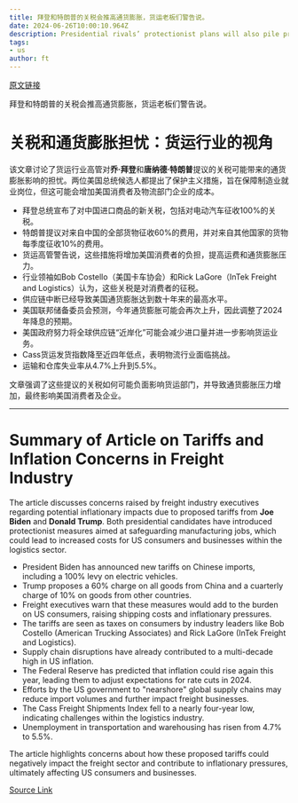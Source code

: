 ```yaml
---
title: 拜登和特朗普的关税会推高通货膨胀，货运老板们警告说。
date: 2024-06-26T10:00:10.964Z
description: Presidential rivals’ protectionist plans will also pile pressure on struggling logistics sector
tags: 
- us
author: ft
---
```


[原文链接](https://ft.com/content/1b9cd550-c411-44f4-92a7-881ce5e86ad2)

拜登和特朗普的关税会推高通货膨胀，货运老板们警告说。

# 关税和通货膨胀担忧：货运行业的视角

该文章讨论了货运行业高管对**乔·拜登**和**唐纳德·特朗普**提议的关税可能带来的通货膨胀影响的担忧。两位美国总统候选人都提出了保护主义措施，旨在保障制造业就业岗位，但这可能会增加美国消费者及物流部门企业的成本。

- 拜登总统宣布了对中国进口商品的新关税，包括对电动汽车征收100%的关税。
- 特朗普提议对来自中国的全部货物征收60%的费用，并对来自其他国家的货物每季度征收10%的费用。
- 货运高管警告说，这些措施将增加美国消费者的负担，提高运费和通货膨胀压力。
- 行业领袖如Bob Costello（美国卡车协会）和Rick LaGore（InTek Freight and Logistics）认为，这些关税是对消费者的征税。
- 供应链中断已经导致美国通货膨胀达到数十年来的最高水平。
- 美国联邦储备委员会预测，今年通货膨胀可能会再次上升，因此调整了2024年降息的预期。
- 美国政府努力将全球供应链“近岸化”可能会减少进口量并进一步影响货运业务。
- Cass货运发货指数降至近四年低点，表明物流行业面临挑战。
- 运输和仓库失业率从4.7%上升到5.5%。

文章强调了这些提议的关税如何可能负面影响货运部门，并导致通货膨胀压力增加，最终影响美国消费者及企业。

---

 # Summary of Article on Tariffs and Inflation Concerns in Freight Industry

The article discusses concerns raised by freight industry executives regarding potential inflationary impacts due to proposed tariffs from **Joe Biden** and **Donald Trump**. Both presidential candidates have introduced protectionist measures aimed at safeguarding manufacturing jobs, which could lead to increased costs for US consumers and businesses within the logistics sector.

- President Biden has announced new tariffs on Chinese imports, including a 100% levy on electric vehicles.
- Trump proposes a 60% charge on all goods from China and a cuarterly charge of 10% on goods from other countries.
- Freight executives warn that these measures would add to the burden on US consumers, raising shipping costs and inflationary pressures.
- The tariffs are seen as taxes on consumers by industry leaders like Bob Costello (American Trucking Associates) and Rick LaGore (InTek Freight and Logistics).
- Supply chain disruptions have already contributed to a multi-decade high in US inflation.
- The Federal Reserve has predicted that inflation could rise again this year, leading them to adjust expectations for rate cuts in 2024.
- Efforts by the US government to "nearshore" global supply chains may reduce import volumes and further impact freight businesses.
- The Cass Freight Shipments Index fell to a nearly four-year low, indicating challenges within the logistics industry.
- Unemployment in transportation and warehousing has risen from 4.7% to 5.5%.

The article highlights concerns about how these proposed tariffs could negatively impact the freight sector and contribute to inflationary pressures, ultimately affecting US consumers and businesses.

[Source Link](https://ft.com/content/1b9cd550-c411-44f4-92a7-881ce5e86ad2)

